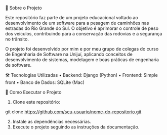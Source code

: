 📌 Sobre o Projeto

Este repositório faz parte de um projeto educacional voltado ao desenvolvimento de um software para a pesagem de caminhões nas estradas do Rio Grande do Sul. O objetivo é aprimorar o controle de peso dos veículos, contribuindo para a conservação das rodovias e a segurança no trânsito.

O projeto foi desenvolvido por mim e por meu grupo de colegas do curso de Engenharia de Software na Unijuí, aplicando conceitos de desenvolvimento de sistemas, modelagem e boas práticas de engenharia de software.

🛠️ Tecnologias Utilizadas
	•	Backend: Django (Python)
	•	Frontend: Simple front
	•	Banco de Dados: SQLite (Mac)

 🚀 Como Executar o Projeto
 
1.	Clone este repositório:
 
 git clone https://github.com/seu-usuario/nome-do-repositorio.git
 
2.	Instale as dependências necessárias.
3.	Execute o projeto seguindo as instruções da documentação.
